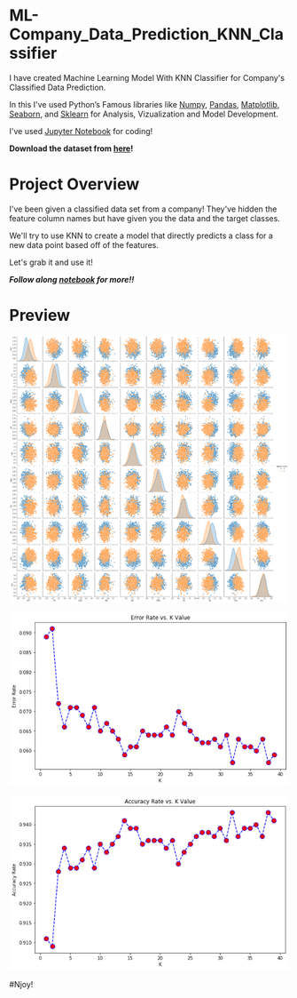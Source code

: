 # ML-Company_Data_Prediction_KNN_Classifier

I have created Machine Learning Model With KNN Classifier for Company's Classified Data Prediction.

In this I've used Python’s Famous libraries like [Numpy](https://numpy.org/), [Pandas](https://pandas.pydata.org/), [Matplotlib](https://matplotlib.org/), [Seaborn](https://seaborn.pydata.org/), and [Sklearn](https://scikit-learn.org/) for Analysis, Vizualization and Model Development.

I've used [Jupyter Notebook](https://jupyter.org/) for coding!

**Download the dataset from [here](https://github.com/Anuragtsl/ML-Company_Data_Prediction_KNN_Classifier/blob/main/Classified%20Data)!**


# Project Overview

I've been given a classified data set from a company! They've hidden the feature column names but have given you the data and the target classes.

We'll try to use KNN to create a model that directly predicts a class for a new data point based off of the features.

Let's grab it and use it!

***Follow along [notebook](https://github.com/Anuragtsl/ML-Company_Data_Prediction_KNN_Classifier/blob/main/Company%20Data%20Prediction%20KNN%20Classifier.ipynb) for more!!***

# Preview

![Image1](https://github.com/Anuragtsl/ML-Company_Data_Prediction_KNN_Classifier/blob/main/Images/1.png)

![Image2](https://github.com/Anuragtsl/ML-Company_Data_Prediction_KNN_Classifier/blob/main/Images/2.png)

![Image3](https://github.com/Anuragtsl/ML-Company_Data_Prediction_KNN_Classifier/blob/main/Images/3.png)



#Njoy!
